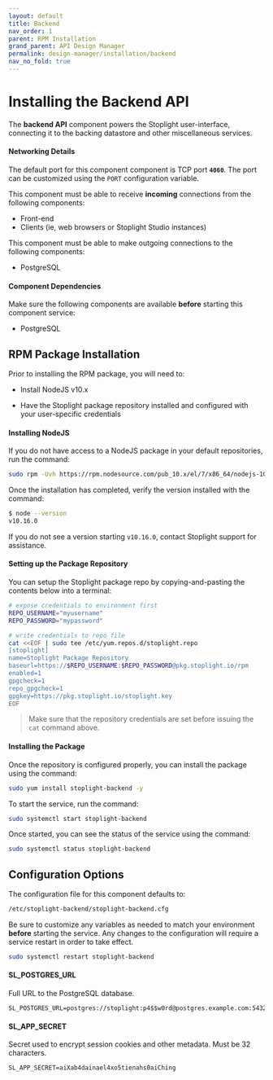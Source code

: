 ```yaml
---
layout: default
title: Backend
nav_order: 1
parent: RPM Installation
grand_parent: API Design Manager
permalink: design-manager/installation/backend
nav_no_fold: true
---
```


# Installing the Backend API

The **backend API** component powers the Stoplight user-interface, connecting
it to the backing datastore and other miscellaneous services.

#### Networking Details

The default port for this component component is TCP port **`4060`**. The port can be
customized using the `PORT` configuration variable.

This component must be able to receive **incoming** connections from the
following components:

- Front-end
- Clients (ie, web browsers or Stoplight Studio instances)

This component must be able to make outgoing connections to the following
components:

- PostgreSQL

#### Component Dependencies

Make sure the following components are available **before** starting this
component service:

- PostgreSQL

## RPM Package Installation

Prior to installing the RPM package, you will need to:

- Install NodeJS v10.x

- Have the Stoplight package repository installed and configured with your
  user-specific credentials

#### Installing NodeJS

If you do not have access to a NodeJS package in your default repositories, run the command:

```bash
sudo rpm -Uvh https://rpm.nodesource.com/pub_10.x/el/7/x86_64/nodejs-10.16.0-1nodesource.x86_64.rpm
```

Once the installation has completed, verify the version installed with the command:

```bash
$ node --version
v10.16.0
```

If you do not see a version starting `v10.16.0`, contact Stoplight support for assistance.

#### Setting up the Package Repository

You can setup the Stoplight package repo by copying-and-pasting the contents
below into a terminal:

```bash
# expose credentials to environment first
REPO_USERNAME="myusername"
REPO_PASSWORD="mypassword"

# write credentials to repo file
cat <<EOF | sudo tee /etc/yum.repos.d/stoplight.repo
[stoplight]
name=Stoplight Package Repository
baseurl=https://$REPO_USERNAME:$REPO_PASSWORD@pkg.stoplight.io/rpm
enabled=1
gpgcheck=1
repo_gpgcheck=1
gpgkey=https://pkg.stoplight.io/stoplight.key
EOF
```

> Make sure that the repository credentials are set before issuing the `cat` command above.

#### Installing the Package

Once the repository is configured properly, you can install the package using
the command:

```bash
sudo yum install stoplight-backend -y
```

To start the service, run the command:

```bash
sudo systemctl start stoplight-backend
```

Once started, you can see the status of the service using the command:

```bash
sudo systemctl status stoplight-backend
```

## Configuration Options

The configuration file for this component defaults to:

```bash
/etc/stoplight-backend/stoplight-backend.cfg
```

Be sure to customize any variables as needed to match your environment
**before** starting the service. Any changes to the configuration will require a
service restart in order to take effect.

```bash
sudo systemctl restart stoplight-backend
```

#### SL_POSTGRES_URL

Full URL to the PostgreSQL database.

```
SL_POSTGRES_URL=postgres://stoplight:p4$$w0rd@postgres.example.com:5432/stoplight
```

#### SL_APP_SECRET

Secret used to encrypt session cookies and other metadata. Must be 32
characters.

```
SL_APP_SECRET=aiXab4dainael4xo5tienahs0aiChing
```
